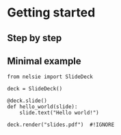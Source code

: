 # Getting started


## Step by step



## Minimal example

```nelsie
from nelsie import SlideDeck

deck = SlideDeck()

@deck.slide()
def hello_world(slide):
    slide.text("Hello world!")
    
deck.render("slides.pdf")  #!IGNORE
```
